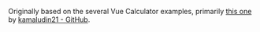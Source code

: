 Originally based on the several Vue Calculator examples, primarily [this one](https://github.com/kamaludin21/calculator) by [kamaludin21 - GitHub](https://github.com/kamaludin21).
